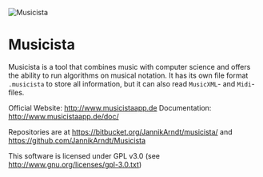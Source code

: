 ![Musicista](https://dl.dropboxusercontent.com/u/18607039/AppIconSmall.png)

# Musicista #

Musicista is a tool that combines music with computer science and offers the ability to run algorithms on musical notation. It has its own file format `.musicista` to store all information, but it can also read `MusicXML`- and `Midi`-files.

Official Website: http://www.musicistaapp.de
Documentation: http://www.musicistaapp.de/doc/

Repositories are at https://bitbucket.org/JannikArndt/musicista/ and https://github.com/JannikArndt/Musicista

This software is licensed under GPL v3.0 (see http://www.gnu.org/licenses/gpl-3.0.txt)